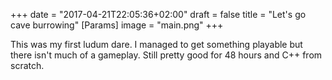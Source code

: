 +++
date = "2017-04-21T22:05:36+02:00"
draft = false
title = "Let's go cave burrowing"
[Params]
image = "main.png"
+++

This was my first ludum dare. I managed to get something playable but there isn't much of a gameplay. Still pretty good for 48 hours and C++ from scratch.
